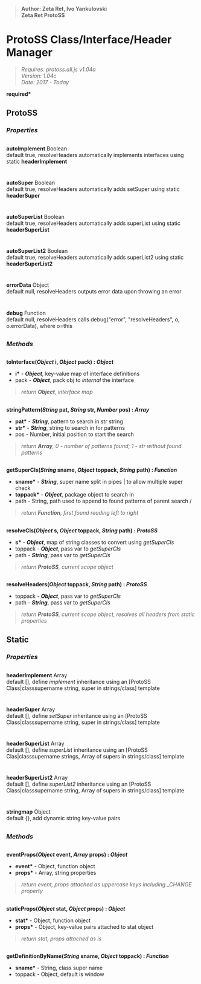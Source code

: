 > __Author: Zeta Ret, Ivo Yankulovski__  
> __Zeta Ret ProtoSS__  
# ProtoSS Class/Interface/Header Manager  
> *Requires: protoss.all.js v1.04a*  
> *Version: 1.04c*  
> *Date: 2017 - Today*  

__required*__

## ProtoSS  

### *Properties*  
##

__autoImplement__ Boolean  
default true, resolveHeaders automatically implements interfaces using static __headerImplement__  
#
__autoSuper__ Boolean  
default true, resolveHeaders automatically adds setSuper using static __headerSuper__  
#
__autoSuperList__ Boolean  
default true, resolveHeaders automatically adds superList using static __headerSuperList__  
#
__autoSuperList2__ Boolean  
default true, resolveHeaders automatically adds superList2 using static __headerSuperList2__  
#
__errorData__ Object  
default null, resolveHeaders outputs error data upon throwing an error  
#
__debug__ Function  
default null, resolveHeaders calls debug("error", "resolveHeaders", o, o.errorData), where o=this  

##
### *Methods*  
##

__toInterface(*Object* i, *Object* pack) : *Object*__  
- __i*__ - __*Object*__, key-value map of interface definitions  
- pack - __*Object*__, pack obj to *internal* the interface  
> *return __Object__, interface map* 

##
__stringPattern(*String* pat, *String* str, *Number* pos) : *Array*__  
- __pat*__ - __*String*__, pattern to search in str string  
- __str*__ - __*String*__, string to search in for patterns  
- pos - Number, initial position to start the search  
> *return __Array__, 0 - number of patterns found; 1 - str without found patterns*

##
__getSuperCls(*String* sname, *Object* toppack, *String* path) : *Function*__  
- __sname*__ - __*String*__, super name split in pipes | to allow multiple super check  
- __toppack*__ - __*Object*__, package object to search in  
- path - String, path used to append to found patterns of parent search /  
> *return __Function__, first found reading left to right*

##
__resolveCls(*Object* s, *Object* toppack, *String* path) : *ProtoSS*__  
- __s*__ - __*Object*__, map of string classes to convert using *getSuperCls*  
- toppack - __*Object*__, pass var to *getSuperCls*  
- path - __*String*__, pass var to *getSuperCls*  
> *return __ProtoSS__, current scope object*

##
__resolveHeaders(*Object* toppack, *String* path) : *ProtoSS*__  
- toppack - __*Object*__, pass var to *getSuperCls*  
- path - __*String*__, pass var to *getSuperCls*  
> *return __ProtoSS__, current scope object, resolves all headers from static properties*


## Static  

### *Properties*  
##

__headerImplement__ Array  
default [], define *implement* inheritance using an [ProtoSS Class|classsupername string, super in strings/class] template  
#
__headerSuper__  Array  
default [], define *setSuper* inheritance using an [ProtoSS Class|classsupername string, super in strings/class] template  
#
__headerSuperList__  Array  
default [], define *superList* inheritance using an [ProtoSS Clas|classsupername strings, Array of supers in strings/class] template  
#
__headerSuperList2__  Array  
default [], define *superList2* inheritance using an [ProtoSS Class|classsupername string, Array of supers in strings/class] template  
#
__stringmap__  Object  
default {}, add dynamic string key-value pairs  

##
### *Methods*  
##

__eventProps(*Object* event, *Array* props) : *Object*__  
- __event*__ - Object, function object  
- __props*__ - Array, string properties  
> *return event, props attached as uppercase keys including _CHANGE property*

##
__staticProps(*Object* stat, *Object* props) : *Object*__  
- __stat*__ - Object, function object  
- __props*__ - Object, key-value pairs attached to stat object  
> *return stat, props attached as is*

##
__getDefinitionByName(*String* sname, *Object* toppack) : *Function*__  
- __sname*__ - String, class super name  
- toppack - Object, default is window  
